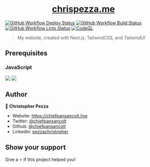 <h1 align="center">
  <a href="https://chrispezza.me" target="_blank">chrispezza.me</a>
</h1>

[![GitHub Workflow Deploy Status](https://img.shields.io/github/actions/workflow/status/chiefpansancolt/chris-pezza.com/deploy.yml?label=Deploy&logo=github&style=flat-square)](https://github.com/chiefpansancolt/chris-pezza.com/actions/workflows/deploy.yml)
[![GitHub Workflow Build Status](https://img.shields.io/github/actions/workflow/status/chiefpansancolt/chris-pezza.com/build.yml?label=Build&logo=github&style=flat-square)](https://github.com/chiefpansancolt/chris-pezza.com/actions/workflows/build.yml)
[![GitHub Workflow Lints Status](https://img.shields.io/github/actions/workflow/status/chiefpansancolt/chris-pezza.com/lints.yml?label=Lints&logo=github&style=flat-square)](https://github.com/chiefpansancolt/chris-pezza.com/actions/workflows/lints.yml)
[![CodeQL](https://github.com/chiefpansancolt/chris-pezza.com/actions/workflows/github-code-scanning/codeql/badge.svg)](https://github.com/chiefpansancolt/chris-pezza.com/actions/workflows/github-code-scanning/codeql)

> My website, created with Next.js, TailwindCSS, and TailwindUI

## Prerequisites

### JavaScript

<p>
  <img src="https://img.shields.io/badge/node-21.x.x-blue.svg" />
  <img src="https://img.shields.io/badge/pnpm-8.x.x-blue.svg" />
</p>

## Author

👤 **Christopher Pezza**

- Website: https://chiefpansancolt.live
- Twitter: [@chiefpansancolt](https://twitter.com/chiefpansancolt)
- Github: [@chiefpansancolt](https://github.com/chiefpansancolt)
- LinkedIn: [pezzachristopher](https://linkedin.com/in/pezzachristopher)

## Show your support

Give a ⭐️ if this project helped you!
